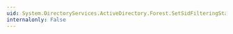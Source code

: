 ```yaml
---
uid: System.DirectoryServices.ActiveDirectory.Forest.SetSidFilteringStatus(System.String,System.Boolean)
internalonly: False
---
```

